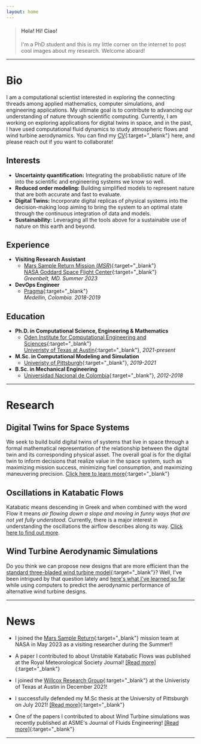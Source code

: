 ```yaml
---
layout: home
---
```


> #### Hola! Hi! Ciao!
> I'm a PhD student and this is my little corner on the internet to post cool images about my research. Welcome aboard!

* * *

# Bio

 I am a computational scientist interested in exploring the connecting threads among applied mathematics, computer simulations, and engineering applications. My ultimate goal is to contribute to advancing our understanding of nature through scientific computing. Currently, I am working on exploring applications for digital twins in space, and in the past, I have used computational fluid dynamics to study atmospheric flows and wind turbine aerodynamics. You can find my [CV](https://drive.google.com/file/d/1luh-54CMpRc1OTGrTz26JBdJEZEVD2vM/view?usp=sharing){:target="_blank"} here, and please reach out if you want to collaborate! 

## Interests

*   **Uncertainty quantification:** Integrating the probabilistic nature of life into the scientific and engineering systems we know so well. 
*   **Reduced order modeling:** Building simplified models to represent nature that are both accurate and fast to evaluate.
*   **Digital Twins:** Incorporate digital replicas of physical systems into the decision-making loop aiming to bring the system to an optimal state through the continuous integration of data and models. 
*   **Sustainability:** Leveraging all the tools above for a sustainable use of nature on this earth and beyond. 

## Experience

- **Visiting Research Assistant**
  - [Mars Sample Return Mission (_MSR_)](https://mars.nasa.gov/msr/){:target="_blank"}\
    [NASA Goddard Space Flight Center](https://www.nasa.gov/goddard){:target="_blank"}\
    _Greenbelt, MD. Summer 2023_
- **DevOps Engineer**
  - [Pragma](https://www.pragma.co/){:target="_blank"}\
    _Medellin, Colombia. 2018-2019_

## Education

- **Ph.D. in Computational Science, Engineering & Mathematics**
  - [Oden Institute for Computational Engineering and Sciences](https://www.oden.utexas.edu/){:target="_blank"}\
    [Univeristy of Texas at Austin](https://www.oden.utexas.edu/){:target="_blank"}, _2021-present_
- **M.Sc. in Computational Modeling and Simulation**
  - [Univeristy of Pittsburgh](https://www.pitt.edu/){:target="_blank"}, _2019-2021_
- **B.Sc. in Mechanical Engineering**
  - [Universidad Nacional de Colombia](https://medellin.unal.edu.co/){:target="_blank"}, _2012-2018_

* * *

# Research

## Digital Twins for Space Systems
 We seek to build build digital twins of systems that live in space through a formal mathematical representation of the relationship between the digital twin and its corresponding physical asset. The overall goal is for the digital twin to inform decisions that realize value in the space system, such as maximizing mission success, minimizing fuel consumption, and maximizing maneuvering precision. [Click here to learn more](https://youtu.be/AzfMLYw_-Ps?t=766){:target="_blank"}


## Oscillations in Katabatic Flows

 Katabatic means descending in Greek and when combined with the word Flow it means _air flowing down a slope and moving in funny ways that are not yet fully understood_. Currently, there is a major interest in understanding the oscillations the airflow describes along its way. [Click here to find out more](./katabatic.html). 


## Wind Turbine Aerodynamic Simulations

 Do you think we can propose new designs that are more efficient than the [standard three-bladed wind turbine model](https://flic.kr/p/aa1uWJ){:target="_blank"}? Well, I've been intrigued by that question lately and [here's what I've learned so far](./wind_turbines.html) while using computers to predict the aerodynamic performance of alternative wind turbine designs.

* * *


# News

- I joined the [Mars Sample Return](https://www.youtube.com/watch?v=t9G36CDLzIg){:target="_blank"} mission team at NASA in May 2023 as a visiting researcher during the Summer!!

- A paper I contributed to about Unstable Katabatic Flows was published at the Royal Meteorological Society Journal! [\[Read more\]](https://doi.org/10.1002/qj.4405){:target="_blank"} 

- I joined the [Willcox Research Group](https://kiwi.oden.utexas.edu/group.php){:target="_blank"} at the Univeristy of Texas at Austin in December 2021!

- I successfully defended my M.Sc thesis at the University of Pittsburgh on July 2021! [\[Read more\]](http://d-scholarship.pitt.edu/41480/){:target="_blank"} 

- One of the papers I contributed to about Wind Turbine simulations was recently published at ASME's Journal of Fluids Engineering! [\[Read more\]](https://doi.org/10.1115/1.4049682){:target="_blank"} 

* * *
